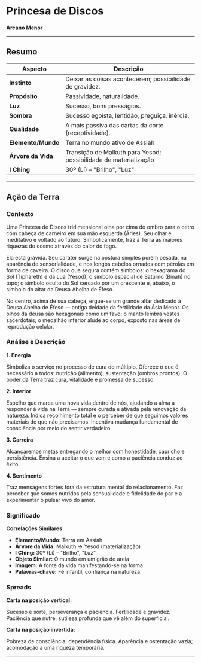 # Princesa de Discos

**Arcano Menor**

---

## Resumo

| Aspecto | Descrição |
|---------|-----------|
| **Instinto** | Deixar as coisas acontecerem; possibilidade de gravidez. |
| **Propósito** | Passividade, naturalidade. |
| **Luz** | Sucesso, bons presságios. |
| **Sombra** | Sucesso egoísta, lentidão, preguiça, inércia. |
| **Qualidade** | A mais passiva das cartas da corte (receptividade). |
| **Elemento/Mundo** | Terra no mundo ativo de Assiah |
| **Árvore da Vida** | Transição de Malkuth para Yesod; possibilidade de materialização |
| **I Ching** | 30º (Lí) – "Brilho", "Luz" |

---

## Ação da Terra

### Contexto

Uma Princesa de Discos tridimensional olha por cima do ombro para o cetro com cabeça de carneiro em sua mão esquerda (Áries). Seu olhar é meditativo e voltado ao futuro. Simbolicamente, traz à Terra as maiores riquezas do cosmo através do calor do fogo.

Ela está grávida. Seu caráter surge na postura simples porém pesada, na aparência de sensorialidade, e nos longos cabelos ornados com pérolas em forma de caveira. O disco que segura contém símbolos: o hexagrama do Sol (Tiphareth) e da Lua (Yesod), o símbolo espacial de Saturno (Binah) no topo; o símbolo oculto do Sol cercado por um crescente e, abaixo, o símbolo do altar da Deusa Abelha de Éfeso.

No centro, acima de sua cabeça, ergue-se um grande altar dedicado à Deusa Abelha de Éfeso — antiga deidade da fertilidade da Ásia Menor. Os olhos da deusa são hexagonais como um favo; o manto lembra vestes sacerdotais; o medalhão inferior alude ao corpo, exposto nas áreas de reprodução celular.

### Análise e Descrição

**1. Energia**

Simboliza o serviço no processo de cura do múltiplo. Oferece o que é necessário a todos: nutrição (alimento), sustentação (ombros prontos). O poder da Terra traz cura, vitalidade e promessa de sucesso.

**2. Interior**

Espelho que marca uma nova vida dentro de nós, ajudando a alma a responder à vida na Terra — sempre curada e ativada pela renovação da natureza. Indica recolhimento total e o perceber de que seguimos valores materiais de que não precisamos. Incentiva mudança fundamental de consciência por meio do sentir verdadeiro.

**3. Carreira**

Alcançaremos metas entregando o melhor com honestidade, capricho e persistência. Ensina a aceitar o que vem e como a paciência conduz ao êxito.

**4. Sentimento**

Traz mensagens fortes fora da estrutura mental do relacionamento. Faz perceber que somos nutridos pela sensualidade e fidelidade do par e a experimentar o pulsar vivo do amor.

### Significado

**Correlações Similares:**

- **Elemento/Mundo:** Terra em Assiah
- **Árvore da Vida:** Malkuth → Yesod (materialização)
- **I Ching:** 30º (Lí) – "Brilho", "Luz"
- **Objeto Similar:** O mundo em um grão de areia
- **Imagem:** A fonte da vida manifestando-se na forma
- **Palavras‑chave:** Fé infantil, confiança na natureza

### Spreads

**Carta na posição vertical:**

Sucesso e sorte; perseverança e paciência. Fertilidade e gravidez. Paciência que nutre; sutileza profunda que vê além do superficial.

**Carta na posição invertida:**

Pobreza de consciência; dependência física. Aparência e ostentação vazia; acomodação a uma riqueza temporária.

---


